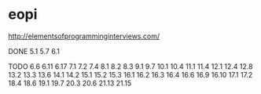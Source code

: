 # eopi
http://elementsofprogramminginterviews.com/



DONE
5.1 5.7
6.1

TODO
6.6 6.11 6.17
7.1 7.2 7.4
8.1 8.2 8.3
9.1 9.7
10.1 10.4
11.1 11.4
12.1 12.4 12.8
13.2 13.3 13.6
14.1 14.2
15.1 15.2 15.3
16.1 16.2 16.3 16.4 16.6 16.9 16.10
17.1 17.2
18.4 18.6
19.1 19.7
20.3 20.6
21.13 21.15
